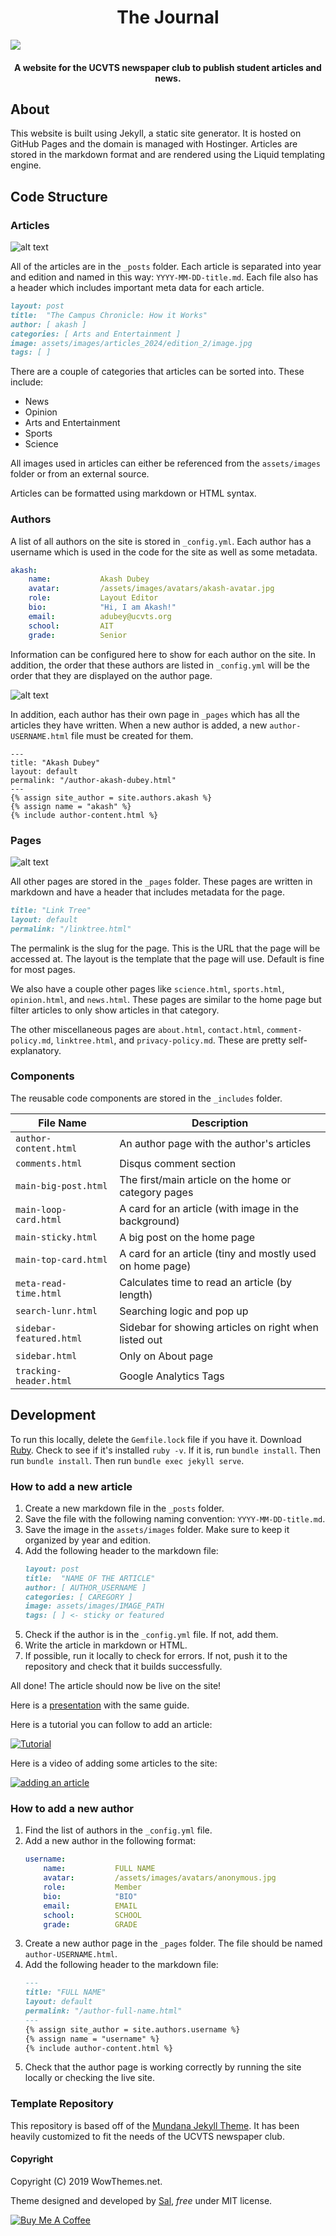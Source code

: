 <h1 align="center">The Journal</h1>

<img src="front_page.png" align="center">

<h4 style="text-weight: strong;" align="center">A website for the UCVTS newspaper club to publish student articles and news.</h4>

## About
This website is built using Jekyll, a static site generator. It is hosted on GitHub Pages and the domain is managed with Hostinger. Articles are stored in the markdown format and are rendered using the Liquid templating engine. 

## Code Structure
### Articles
![alt text](article_page.png)

All of the articles are in the `_posts` folder. Each article is separated into year and edition and named in this way: `YYYY-MM-DD-title.md`. Each file also has a header which includes important meta data for each article.

```markdown
layout: post
title:  "The Campus Chronicle: How it Works"
author: [ akash ]
categories: [ Arts and Entertainment ]
image: assets/images/articles_2024/edition_2/image.jpg
tags: [ ]
```

There are a couple of categories that articles can be sorted into. These include:
- News
- Opinion
- Arts and Entertainment
- Sports
- Science

All images used in articles can either be referenced from the `assets/images` folder or from an external source.

Articles can be formatted using markdown or HTML syntax. 

### Authors
A list of all authors on the site is stored in `_config.yml`. Each author has a username which is used in the code for the site as well as some metadata.

```yaml
akash:
    name:           Akash Dubey
    avatar:         /assets/images/avatars/akash-avatar.jpg
    role:           Layout Editor
    bio:            "Hi, I am Akash!"
    email:          adubey@ucvts.org
    school:         AIT
    grade:          Senior
```

Information can be configured here to show for each author on the site. In addition, the order that these authors are listed in `_config.yml` will be the order that they are displayed on the author page. 


![alt text](author_page.png)

In addition, each author has their own page in `_pages` which has all the articles they have written. When a new author is added, a new `author-USERNAME.html` file must be created for them. 

```liquid
---
title: "Akash Dubey"
layout: default
permalink: "/author-akash-dubey.html"
---
{% assign site_author = site.authors.akash %}
{% assign name = "akash" %}
{% include author-content.html %}
```

### Pages
![alt text](science_page.png)

All other pages are stored in the `_pages` folder. These pages are written in markdown and have a header that includes metadata for the page. 

```markdown
title: "Link Tree"
layout: default
permalink: "/linktree.html"
```

The permalink is the slug for the page. This is the URL that the page will be accessed at. The layout is the template that the page will use. Default is fine for most pages.

We also have a couple other pages like `science.html`, `sports.html`, `opinion.html`, and `news.html`. These pages are similar to the home page but filter articles to only show articles in that category.

The other miscellaneous pages are `about.html`, `contact.html`, `comment-policy.md`, `linktree.html`, and `privacy-policy.md`. These are pretty self-explanatory.

### Components
The reusable code components are stored in the `_includes` folder. 

<!-- Create a table with file name and description -->
| File Name | Description |
| --- | --- |
| `author-content.html` | An author page with the author's articles |
| `comments.html` | Disqus comment section |
| `main-big-post.html` | The first/main article on the home or category pages |
| `main-loop-card.html` | A card for an article (with image in the background) |
| `main-sticky.html` | A big post on the home page |
| `main-top-card.html` | A card for an article (tiny and mostly used on home page) |
| `meta-read-time.html` | Calculates time to read an article (by length) |
| `search-lunr.html` | Searching logic and pop up |
| `sidebar-featured.html` | Sidebar for showing articles on right when listed out |
| `sidebar.html` | Only on About page |
| `tracking-header.html` | Google Analytics Tags |

## Development

To run this locally, delete the `Gemfile.lock` file if you have it. Download [Ruby](https://www.ruby-lang.org/en/downloads/). Check to see if it's installed `ruby -v`. If it is, run `bundle install`. Then run `bundle install`. Then run `bundle exec jekyll serve`. 

### How to add a new article
1. Create a new markdown file in the `_posts` folder.
2. Save the file with the following naming convention: `YYYY-MM-DD-title.md`.
3. Save the image in the `assets/images` folder. Make sure to keep it organized by year and edition.
4. Add the following header to the markdown file:
    ```markdown
    layout: post
    title:  "NAME OF THE ARTICLE"
    author: [ AUTHOR_USERNAME ]
    categories: [ CAREGORY ]
    image: assets/images/IMAGE_PATH
    tags: [ ] <- sticky or featured
    ```
5. Check if the author is in the `_config.yml` file. If not, add them.
6. Write the article in markdown or HTML.
7. If possible, run it locally to check for errors. If not, push it to the repository and check that it builds successfully.

All done! The article should now be live on the site!

Here is a [presentation](https://docs.google.com/presentation/d/1Uj1Jz08X1kLRDBc6Jj9cB4_aVqu3sj2PSrBlm5MK_Y8/edit?usp=sharing) with the same guide.

Here is a tutorial you can follow to add an article: 

[![Tutorial](https://img.youtube.com/vi/ugQ5J05kNYg/0.jpg)](https://www.youtube.com/watch?v=ugQ5J05kNYg)

Here is a video of adding some articles to the site: 

[![adding an article](https://img.youtube.com/vi/L5-R9Mai1Yc/0.jpg)](https://www.youtube.com/watch?v=L5-R9Mai1Yc)

### How to add a new author
1. Find the list of authors in the `_config.yml` file.
2. Add a new author in the following format:
    ```yaml
    username:
        name:           FULL NAME
        avatar:         /assets/images/avatars/anonymous.jpg
        role:           Member
        bio:            "BIO"
        email:          EMAIL
        school:         SCHOOL
        grade:          GRADE
    ```
3. Create a new author page in the `_pages` folder. The file should be named `author-USERNAME.html`.
4. Add the following header to the markdown file:
    ```markdown
    ---
    title: "FULL NAME"
    layout: default
    permalink: "/author-full-name.html"
    ---
    {% assign site_author = site.authors.username %}
    {% assign name = "username" %}
    {% include author-content.html %}
    ```
5. Check that the author page is working correctly by running the site locally or checking the live site.

### Template Repository
This repository is based off of the [Mundana Jekyll Theme](https://wowthemesnet.github.io/mundana-theme-jekyll/). It has been heavily customized to fit the needs of the UCVTS newspaper club.

#### Copyright

Copyright (C) 2019 WowThemes.net.

Theme designed and developed by [Sal](https://www.wowthemes.net), *free* under MIT license. 

<a href="https://www.wowthemes.net/donate/" target="_blank"><img src="https://www.buymeacoffee.com/assets/img/custom_images/orange_img.png" alt="Buy Me A Coffee" style="height: auto !important;width: auto !important;" ></a>

